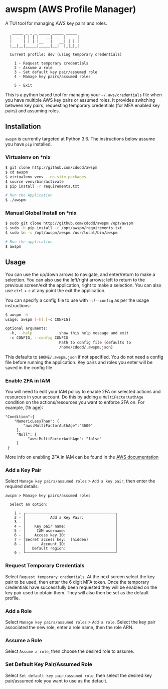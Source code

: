 awspm (AWS Profile Manager)
===========================

A TUI tool for managing AWS key pairs and roles.

```
   _____ _ _ _ _____ _____ _____
  |  _  | | | |   __|  _  |     |
  |     | | | |__   |   __| | | |
  |__|__|_____|_____|__|  |_|_|_|

  Current profile: dev (using temporary credentials)

    1 - Request temporary credentials
    2 - Assume a role
    3 - Set default key pair/assumed role
    4 - Manage key pairs/assumed roles

    5 - Exit
```

This is a python based tool for managing your `~/.aws/credentials` file when you
have multiple AWS key pairs or assumed roles. It provides switching between key
pairs, requesting temporary credentials (for MFA enabled key pairs) and assuming
roles.

Installation
------------

`awspm` is currently targeted at Python 3.6. The instructions below assume you
have `pip` installed.

### Virtualenv on *nix

```bash
$ git clone http://github.com/cdodd/awspm
$ cd awspm
$ virtualenv venv --no-site-packages
$ source venv/bin/activate
$ pip install -r requirements.txt

# Run the Application
$ ./awspm
```

### Manual Global Install on *nix

```bash
$ sudo git clone http://github.com/cdodd/awspm /opt/awspm
$ sudo -H pip install -r /opt/awspm/requirements.txt
$ sudo ln -s /opt/awspm/awspm /usr/local/bin/awspm

# Run the application
$ awspm
```

Usage
-----

You can use the up/down arrows to navigate, and enter/return to make a
selection. You can also use the left/right arrows; left to return to the
previous screen/exit the application, right to make a selection. You can also
use `ctrl` + `c` at any point the exit the application.

You can specify a config file to use with `-c`/`--config` as per the usage
instructions:

```bash
$ awspm -h
usage: awspm [-h] [-c CONFIG]

optional arguments:
  -h, --help            show this help message and exit
  -c CONFIG, --config CONFIG
                        Path to config file (defaults to
                        /home/cdodd/.awspm.json)
```

This defaults to `$HOME/.awspm.json` if not specified. You do not need a config
file before running the application. Key pairs and roles you enter will be saved
in the config file.

### Enable 2FA in IAM

You will need to edit your IAM policy to enable 2FA on selected actions and
resources in your account.
Do this by adding a `MultiFactorAuthAge` condition on the actions/resources you want to enforce 2FA on.
For example, (1h age):
```
"Condition":{
    "NumericLessThan": {
        "aws:MultiFactorAuthAge":"3600"
     },
     "Null": {
          "aws:MultiFactorAuthAge": "false"
     }
 }

```

More info on enabling 2FA in IAM can be found in the [AWS documentation](http://docs.aws.amazon.com/IAM/latest/UserGuide/MFAProtectedAPI.html)

### Add a Key Pair

Select `Manage key pairs/assumed roles` > `Add a key pair`, then enter the
required details:

```
awspm > Manage key pairs/assumed roles

  Select an option:

    1 - ┌────────────────────────────────────────┐
    2 - │           Add a Key Pair:              │
    3 - │                                        │
    4 - │    Key pair name:                      │
    5 - │     IAM username:                      │
    6 - │    Access key ID:                      │
    7 - │Secret access key:  (hidden)            │
    8 - │       Account ID:                      │
        │   Default region:                      │
    9 - └────────────────────────────────────────┘
```

### Request Temporary Credentials

Select `Request temporary credentials`. At the next screen select the key pair
to be used, then enter the 6 digit MFA token. Once the temporary credentials
have successfully been requested they will be enabled on the key pair used to
obtain them. They will also then be set as the default profile.

### Add a Role

Select `Manage key pairs/assumed roles` > `Add a role`. Select the key pair
associated the new role, enter a role name, then the role ARN.

### Assume a Role

Select `Assume a role`, then choose the desired role to assume.

### Set Default Key Pair/Assumed Role

Select `Set default key pair/assumed role`, then select the desired key
pair/assumed role you want to use as the default.
